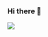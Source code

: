 ### Hi there 👋
                       
<a href="https://github.com/whomity">
  <img align="left" src="https://github-readme-stats.vercel.app/api?username=whomity&theme=dracula" />
</a>
